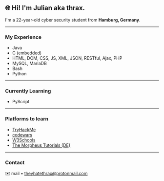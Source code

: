 ## 🌐 **Hi! I'm Julian aka thrax.**

I'm a 22-year-old cyber security student from **Hamburg, Germany**.

---

### My Experience

- Java
- C (embedded)
- HTML, DOM, CSS, JS, XML, JSON, RESTful, Ajax, PHP
- MySQL, MariaDB
- Bash
- Python

---

### Currently Learning

- PyScript

---

### Platforms to learn

- [TryHackMe](https://tryhackme.com/) 
- [codewars](https://www.codewars.com/)
- [W3Schools](https://www.w3schools.com/)
- [The Morpheus Tutorials (DE)](https://www.youtube.com/c/TheMorpheus407)

---

### Contact

✉️ mail • [theyhatethrax@protonmail.com](mailto:theyhatethrax@protonmail.com)
